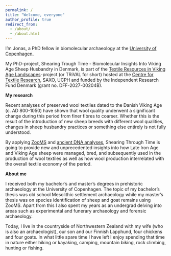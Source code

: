 ```yaml
---
permalink: /
title: "Welcome, everyone"
author_profile: true
redirect_from: 
  - /about/
  - /about.html
---
```

I’m Jonas, a PhD fellow in biomolecular archaeology at the [University of Copenhagen.](https://saxo.ku.dk/forskning/forhistorisk-arkaeologi/)

My PhD-project, Shearing Trough Time - Biomolecular Insights Into Viking Age Sheep Husbandry in Denmark, is part of the [Textile Resources in Viking Age Landscapes](https://ctr.hum.ku.dk/research-programmes-and-projects/trival/)-project (or TRiVAL for short) hosted at the [Centre for Textile Research](https://ctr.hum.ku.dk/), SAXO, UCPH and funded by the Independent Research Fund Denmark (grant no. DFF-2027-00204B).

**My research**

Recent analyses of preserved wool textiles dated to the Danish Viking Age (c. AD 800-1050) have shown that wool quality underwent a significant change during this period from finer fibres to coarser. Whether this is the result of the introduction of new sheep breeds with different wool qualities, changes in sheep husbandry practices or something else entirely is not fully understood.

By applying [ZooMS](https://en.wikipedia.org/wiki/ZooMS) and [ancient DNA analyses](https://en.wikipedia.org/wiki/Ancient_DNA), Shearing Through Time is going to provide new and unprecedented insights into how Late Iron Age and Viking Age sheep were managed, bred, and subsequently used in the production of wool textiles as well as how wool production interrelated with the overall textile economy of the period.

**About me**

I received both my bachelor’s and master’s degrees in prehistoric archaeology at the University of Copenhagen. The topic of my bachelor’s thesis was old school Mesolithic settlement archaeology while my master’s thesis was on species identification of sheep and goat remains using ZooMS. Apart from this I also spent my years as an undergrad delving into areas such as experimental and funerary archaeology and forensic archaeology.

Today, I live in the countryside of Northwestern Zealand with my wife (who is also an archaeologist), our son and our Finnish Lapphund, four chickens and four goats. In what little spare time I have left I enjoy spending that time in nature either hiking or kayaking, camping, mountain biking, rock climbing, hunting or fishing. 

